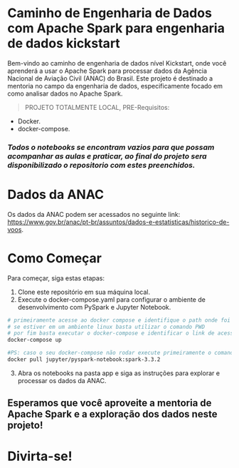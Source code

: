 # Caminho de Engenharia de Dados com Apache Spark para engenharia de dados kickstart

Bem-vindo ao caminho de engenharia de dados nível Kickstart, onde você aprenderá a usar o Apache Spark para processar dados da Agência Nacional de Aviação Civil (ANAC) do Brasil. Este projeto é destinado a mentoria no campo da engenharia de dados, especificamente focado em como analisar dados no Apache Spark.

> PROJETO TOTALMENTE LOCAL, PRE-Requisitos:
- Docker.
- docker-compose.

### *Todos o notebooks se encontram vazios para que possam acompanhar as aulas e praticar, ao final do projeto sera disponibilizado o repositorio com estes preenchidos.*

# Dados da ANAC
Os dados da ANAC podem ser acessados no seguinte link: https://www.gov.br/anac/pt-br/assuntos/dados-e-estatisticas/historico-de-voos.

# Como Começar
Para começar, siga estas etapas:

1. Clone este repositório em sua máquina local.
2. Execute o docker-compose.yaml para configurar o ambiente de desenvolvimento com PySpark e Jupyter Notebook.

```sh
# primeiramente acesse ao docker compose e identifique o path onde foi realizado o clone do seu repositorio e altere-o ate a pasta app
# se estiver em um ambiente linux basta utilizar o comando PWD
# por fim basta executar o docker-compose e identificar o link de acesso da UI
docker-compose up

#PS: caso o seu docker-compose não rodar execute primeiramente o comando 
docker pull jupyter/pyspark-notebook:spark-3.3.2
```
3. Abra os notebooks na pasta app e siga as instruções para explorar e processar os dados da ANAC.


## Esperamos que você aproveite a mentoria de Apache Spark e a exploração dos dados neste projeto!

# Divirta-se!